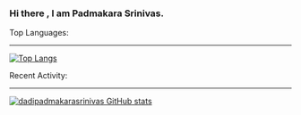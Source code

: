 ### Hi there , I am Padmakara Srinivas.



Top Languages:

--------------------------------------------------------------------------------------------------------------------------------------------------
[![Top Langs](https://github-readme-stats.vercel.app/api/top-langs/?username=dadipadmakarasrinivas&layout=compact)](https://github.com/dadipadmakarasrinivas/github-readme-stats)




Recent Activity:


------------------------------------------------------------------------------------------------------
[![dadipadmakarasrinivas GitHub stats](https://github-readme-stats.vercel.app/api?username=dadipadmakarasrinivas)](https://github.com/dadipadmakarasrinivas/github-readme-stats)



<!--
**dadipadmakarasrinivas/dadipadmakarasrinivas** is a ✨ _special_ ✨ repository because its `README.md` (this file) appears on your GitHub profile.

Here are some ideas to get you started:

Want me to connect to linkedin: https://www.linkedin.com/in/dadi-srinivas-b226b910a/



-->
